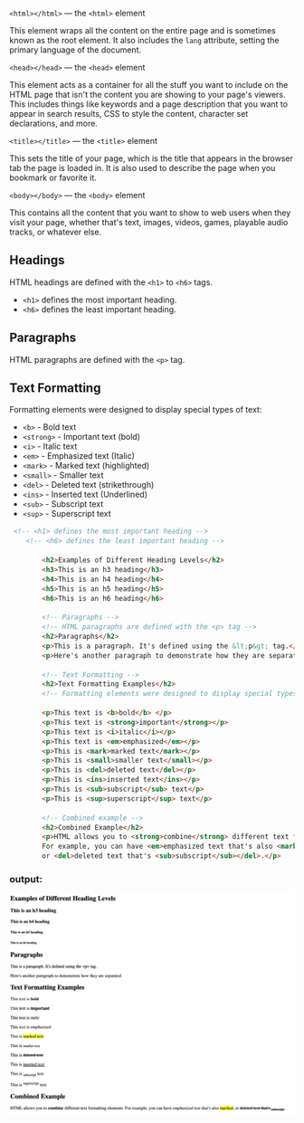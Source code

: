 

`<html></html>` — the `<html>` element

This element wraps all the content on the entire page and is sometimes known as the root element. It also includes the `lang` attribute, setting the primary language of the document.

`<head></head>` — the `<head>` element

This element acts as a container for all the stuff you want to include on the HTML page that isn't the content you are showing to your page's viewers. This includes things like keywords and a page description that you want to appear in search results, CSS to style the content, character set declarations, and more.

 `<title></title>` — the `<title>` element

This sets the title of your page, which is the title that appears in the browser tab the page is loaded in. It is also used to describe the page when you bookmark or favorite it.

`<body></body>` — the `<body>` element

This contains all the content that you want to show to web users when they visit your page, whether that's text, images, videos, games, playable audio tracks, or whatever else.

## Headings

HTML headings are defined with the `<h1>` to `<h6>` tags.  
- `<h1>` defines the most important heading.  
- `<h6>` defines the least important heading.

## Paragraphs

HTML paragraphs are defined with the `<p>` tag.

## Text Formatting

Formatting elements were designed to display special types of text:

- `<b>` - Bold text  
- `<strong>` - Important text (bold)  
- `<i>` - Italic text  
- `<em>` - Emphasized text (Italic)  
- `<mark>` - Marked text (highlighted)  
- `<small>` - Smaller text  
- `<del>` - Deleted text (strikethrough)  
- `<ins>` - Inserted text (Underlined)  
- `<sub>` - Subscript text  
- `<sup>` - Superscript text




```html
 <!-- <h1> defines the most important heading -->
    <!-- <h6> defines the least important heading -->
    
        <h2>Examples of Different Heading Levels</h2>
        <h3>This is an h3 heading</h3>
        <h4>This is an h4 heading</h4>
        <h5>This is an h5 heading</h5>
        <h6>This is an h6 heading</h6>
    
        <!-- Paragraphs -->
        <!-- HTML paragraphs are defined with the <p> tag -->
        <h2>Paragraphs</h2>
        <p>This is a paragraph. It's defined using the &lt;p&gt; tag.</p>
        <p>Here's another paragraph to demonstrate how they are separated.</p>
    
        <!-- Text Formatting -->
        <h2>Text Formatting Examples</h2>
        <!-- Formatting elements were designed to display special types of text -->
        
        <p>This text is <b>bold</b> </p>
        <p>This text is <strong>important</strong></p>
        <p>This text is <i>italic</i></p>
        <p>This text is <em>emphasized</em></p>
        <p>This is <mark>marked text</mark></p>
        <p>This is <small>smaller text</small></p>
        <p>This is <del>deleted text</del></p>
        <p>This is <ins>inserted text</ins></p>
        <p>This is <sub>subscript</sub> text</p>
        <p>This is <sup>superscript</sup> text</p>
    
        <!-- Combined example -->
        <h2>Combined Example</h2>
        <p>HTML allows you to <strong>combine</strong> different text formatting elements. 
        For example, you can have <em>emphasized text that's also <mark>marked</mark></em>, 
        or <del>deleted text that's <sub>subscript</sub></del>.</p> 
```

### output:

![](../Images/struct2.png)